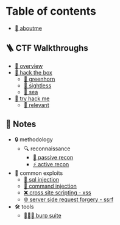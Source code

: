# Table of contents

*  [👋 aboutme](README.md)

## 🪜 CTF Walkthroughs

- [🔭 overview](writeups/overview.md)
- [🏁 hack the box](writeups/hack-the-box)
	- [🐧 greenhorn](writeups/hack-the-box/greenhorn/README.md)
	- [🐧 sightless](writeups/hack-the-box/sightless/README.md)
	- [🐧 sea](writeups/hack-the-box/sea/README.md)
- [🏁 try hack me](writeups/try-hack-me)
	- [🐧 relevant](writeups/try-hack-me/relevant/README.md)

## 📖 Notes

- 🔒 methodology
	- 🔍 reconnaissance
		- [👀 passive recon](notes/methodology/reconnaissance/passive-recon/README.md)
		- [⚡ active recon](notes/methodology/reconnaissance/active-recon/README.md)
- 🐞 common exploits
	- [💉 sql injection](notes/common-exploits/sql-injection/README.md)
	- [💉 command injection](notes/common-exploits/command-injection/README.md)
	- [❌ cross site scripting - xss](notes/common-exploits/cross-site-scripting-xss/README.md)
	- [🌐 server side request forgery - ssrf](notes/common-exploits/server-side-request-forgery-ssrf/README.md)
- 🛠️ tools
	- [👩‍👦‍👦 burp suite](notes/tools/burp-suite/README.md)
